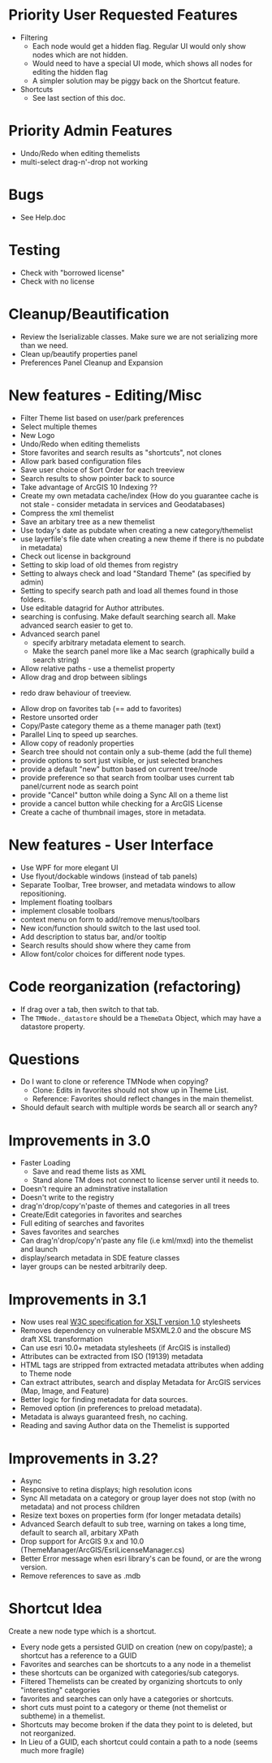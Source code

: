﻿Priority User Requested Features
================================
* Filtering
  - Each node would get a hidden flag.  Regular UI would only show nodes which are not hidden.
  - Would need to have a special UI mode, which shows all nodes for editing the hidden flag
  - A simpler solution may be piggy back on the Shortcut feature.
* Shortcuts
  - See last section of this doc.


Priority Admin Features
=======================
* Undo/Redo when editing themelists
* multi-select drag-n'-drop not working


Bugs
=====
* See Help.doc


Testing
=======
* Check with "borrowed license"
* Check with no license


Cleanup/Beautification
======================
* Review the Iserializable classes.  Make sure we are not serializing more than we need.
* Clean up/beautify properties panel
* Preferences Panel Cleanup and Expansion


New features - Editing/Misc
===========================
* Filter Theme list based on user/park preferences
* Select multiple themes
* New Logo
* Undo/Redo when editing themelists
* Store favorites and search results as "shortcuts", not clones
* Allow park based configuration files
* Save user choice of Sort Order for each treeview
* Search results to show pointer back to source
* Take advantage of ArcGIS 10 Indexing ??
* Create my own metadata cache/index  (How do you guarantee cache is not stale - consider metadata in services and Geodatabases)
* Compress the xml themelist
* Save an arbitary tree as a new themelist
* Use today's date as pubdate when creating a new category/themelist
* use layerfile's file date when creating a new theme if there is no pubdate in metadata)
* Check out license in background
* Setting to skip load of old themes from registry
* Setting to always check and load "Standard Theme" (as specified by admin)
* Setting to specify search path and load all themes found in those folders.
* Use editable datagrid for Author attributes.
* searching is confusing.  Make default searching search all.  Make advanced search easier to get to.
* Advanced search panel
	- specify arbitrary metadata element to search.
	- Make the search panel more like a Mac search (graphically build a search string)
* Allow relative paths - use a themelist property
* Allow drag and drop between siblings
 - redo draw behaviour of treeview.
* Allow drop on favorites tab (== add to favorites)
* Restore unsorted order
* Copy/Paste category theme as a theme manager path (text)
* Parallel Linq to speed up searches.
* Allow copy of readonly properties
* Search tree should not contain only a sub-theme (add the full theme)
* provide options to sort just visible, or just selected branches
* provide a default "new" button based on current tree/node
* provide preference so that search from toolbar uses current tab panel/current node as search point
* provide "Cancel" button while doing a Sync All on a theme list
* provide a cancel button while checking for a ArcGIS License
* Create a cache of thumbnail images, store in metadata.


New features - User Interface
=============================
* Use WPF for more elegant UI
* Use flyout/dockable windows (instead of tab panels)
* Separate Toolbar, Tree browser, and metadata windows to allow repositioning.
* Implement floating toolbars
* implement closable toolbars
* context menu on form to add/remove menus/toolbars
* New icon/function should switch to the last used tool.
* Add description to status bar, and/or tooltip
* Search results should show where they came from
* Allow font/color choices for different node types.


Code reorganization (refactoring)
===================================
* If drag over a tab, then switch to that tab.
* The `TMNode._datastore` should be a `ThemeData` Object, which may have a datastore property.


Questions
==================
* Do I want to clone or reference TMNode when copying?
  - Clone: Edits in favorites should not show up in Theme List.
  - Reference:  Favorites should reflect changes in the main themelist.
* Should default search with multiple words be search all or search any?


Improvements in 3.0
===================
* Faster Loading
  - Save and read theme lists as XML
  - Stand alone TM does not connect to license server until it needs to.
* Doesn't require an adminstrative installation
* Doesn't write to the registry
* drag'n'drop/copy'n'paste of themes and categories in all trees
* Create/Edit categories in favorites and searches
* Full editing of searches and favorites
* Saves favorites and searches
* Can drag'n'drop/copy'n'paste any file (i.e kml/mxd) into the themelist and launch
* display/search metadata in SDE feature classes
* layer groups can be nested arbitrarily deep.

Improvements in 3.1
===================
* Now uses real [W3C specification for XSLT version 1.0](https://www.w3.org/TR/xslt-10/) stylesheets
* Removes dependency on vulnerable MSXML2.0 and the obscure MS draft XSL transformation
* Can use esri 10.0+ metadata stylesheets (if ArcGIS is installed)
* Attributes can be extracted from ISO (19139) metadata
* HTML tags are stripped from extracted metadata attributes when adding to Theme node
* Can extract attributes, search and display Metadata for ArcGIS services (Map, Image, and Feature)
* Better logic for finding metadata for data sources.
* Removed option (in preferences to preload metadata).
* Metadata is always guaranteed fresh, no caching.
* Reading and saving Author data on the Themelist is supported

Improvements in 3.2?
====================
* Async
* Responsive to retina displays; high resolution icons
* Sync All metadata on a category or group layer does not stop (with no metadata) and not process children
* Resize text boxes on properties form (for longer metadata details)
* Advanced Search default to sub tree, warning on takes a long time, default to search all, arbitary XPath
* Drop support for ArcGIS 9.x and 10.0 (ThemeManager/ArcGIS/EsriLicenseManager.cs)
* Better Error message when esri library's can be found, or are the wrong version.
* Remove references to save as .mdb

Shortcut Idea
=============
Create a new node type which is a shortcut.
 * Every node gets a persisted GUID on creation (new on copy/paste); a shortcut has a reference to a GUID
 * Favorites and searches can be shortcuts to a any node in a themelist
 * these shortcuts can be organized with categories/sub categorys.
 * Filtered Themelists can be created by organizing shortcuts to only "interesting" categories
 * favorites and searches can only have a categories or shortcuts.
 * short cuts must point to a category or theme (not themelist or subtheme) in a themelist.
 * Shortcuts may become broken if the data they point to is deleted, but not reorganized.
 * In Lieu of a GUID, each shortcut could contain a path to a node (seems much more fragile)
